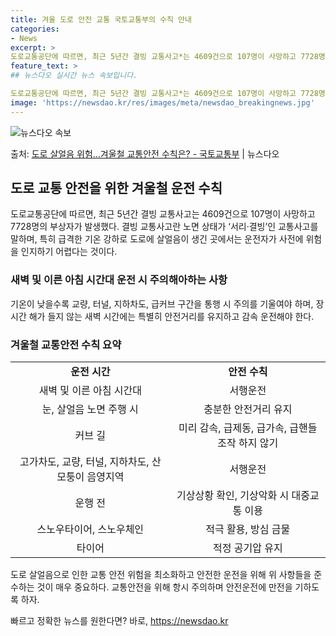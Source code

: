 ```yaml
---
title: 겨울 도로 안전 교통 국토교통부의 수칙 안내
categories:
- News
excerpt: >
도로교통공단에 따르면, 최근 5년간 결빙 교통사고*는 4609건으로 107명이 사망하고 7728명의 부상자가…
feature_text: >
## 뉴스다오 실시간 뉴스 속보입니다.

도로교통공단에 따르면, 최근 5년간 결빙 교통사고*는 4609건으로 107명이 사망하고 7728명의 부상자가…
image: 'https://newsdao.kr/res/images/meta/newsdao_breakingnews.jpg'
---
```


![뉴스다오 속보](https://newsdao.kr/res/images/meta/newsdao_breakingnews.jpg)

<p>출처: <a href="https://newsdao.kr/2876" rel="dofollow">도로 살얼음 위험…겨울철 교통안전 수칙은? - 국토교통부</a> | 뉴스다오</p>

<h2 data-ke-size="size26">도로 교통 안전을 위한 겨울철 운전 수칙</h2>
<p data-ke-size="size16">도로교통공단에 따르면, 최근 5년간 결빙 교통사고는 4609건으로 107명이 사망하고 7728명의 부상자가 발생했다. 결빙 교통사고란 노면 상태가 ‘서리·결빙’인 교통사고를 말하며, 특히 급격한 기온 강하로 도로에 살얼음이 생긴 곳에서는 운전자가 사전에 위험을 인지하기 어렵다는 것이다.</p>

<h3>새벽 및 이른 아침 시간대 운전 시 주의해아하는 사항</h3>
<p data-ke-size="size16">기온이 낮을수록 교량, 터널, 지하차도, 급커브 구간을 통행 시 주의를 기울여야 하며, 장시간 해가 들지 않는 새벽 시간에는 특별히 안전거리를 유지하고 감속 운전해야 한다.</p>

<h3>겨울철 교통안전 수칙 요약</h3>
<table>
	<tr>
		<td style="text-align: center; height: 17px;"><b>운전 시간</b></td>
		<td style="text-align: center; height: 17px;"><b>안전 수칙</b></td>
	</tr>
	<tr>
		<td style="text-align: center; height: 17px;">새벽 및 이른 아침 시간대</td>
		<td style="text-align: center; height: 17px;">서행운전</td>
	</tr>
	<tr>
		<td style="text-align: center; height: 17px;">눈, 살얼음 노면 주행 시</td>
		<td style="text-align: center; height: 17px;">충분한 안전거리 유지</td>
	</tr>
	<tr>
		<td style="text-align: center; height: 17px;">커브 길</td>
		<td style="text-align: center; height: 17px;">미리 감속, 급제동, 급가속, 급핸들 조작 하지 않기</td>
	</tr>
	<tr>
		<td style="text-align: center; height: 17px;">고가차도, 교량, 터널, 지하차도, 산모퉁이 음영지역</td>
		<td style="text-align: center; height: 17px;">서행운전</td>
	</tr>
	<tr>
		<td style="text-align: center; height: 17px;">운행 전</td>
		<td style="text-align: center; height: 17px;">기상상황 확인, 기상악화 시 대중교통 이용</td>
	</tr>
	<tr>
		<td style="text-align: center; height: 17px;">스노우타이어, 스노우체인</td>
		<td style="text-align: center; height: 17px;">적극 활용, 방심 금물</td>
	</tr>
	<tr>
		<td style="text-align: center; height: 17px;">타이어</td>
		<td style="text-align: center; height: 17px;">적정 공기압 유지</td>
	</tr>
</table>

<p data-ke-size="size16">도로 살얼음으로 인한 교통 안전 위험을 최소화하고 안전한 운전을 위해 위 사항들을 준수하는 것이 매우 중요하다. 교통안전을 위해 항시 주의하며 안전운전에 만전을 기하도록 하자.</p> 

빠르고 정확한 뉴스를 원한다면? 바로, <a href="https://newsdao.kr" rel="dofollow">https://newsdao.kr</a>


    
